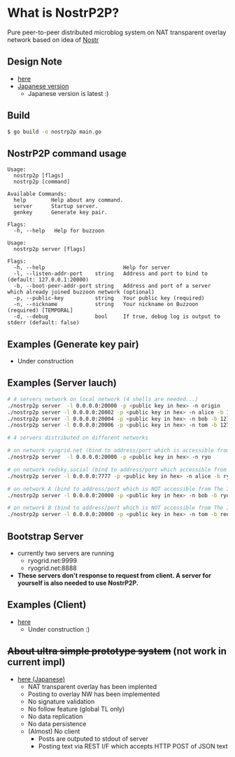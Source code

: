 # What is NostrP2P?
Pure peer-to-peer distributed microblog system on NAT transparent overlay network based on idea of [Nostr](https://en.wikipedia.org/wiki/Nostr)

## Design Note
- [here](https://gist.github.com/ryogrid/fa2bfa284784c866ad88e3c38445752a)
- [Japanese version](https://gist.github.com/ryogrid/0ba0d825c3bb840dffa519c5ab91d4ff)
  - Japanese version is latest :)

## Build
```bash
$ go build -o nostrp2p main.go
```

## NostrP2P command usage
```
Usage:
  nostrp2p [flags]
  nostrp2p [command]

Available Commands:
  help        Help about any command.
  server      Startup server.
  genkey      Generate key pair.

Flags:
  -h, --help   Help for buzzoon
```

```
Usage:
  nostrp2p server [flags]

Flags:
  -h, --help                         Help for server
  -l, --listen-addr-port    string   Address and port to bind to (default: 127.0.0.1:20000)
  -b, --boot-peer-addr-port string   Address and port of a server which already joined buzzoon network (optional)
  -p, --public-key          string   Your public key (required)
  -n, --nickname            string   Your nickname on Buzzoon (required) [TEMPORAL]
  -d, --debug               bool     If true, debug log is output to stderr (default: false)
```

## Examples (Generate key pair)
- Under construction

## Examples (Server lauch)
```bash
# 4 servers network on local network (4 shells are needed...)
./nostrp2p server  -l 0.0.0.0:20000 -p <public key in hex> -n origin
./nostrp2p server -l 0.0.0.0:20002 -p <public key in hex> -n alice -b 127.0.0.1:20000 
./nostrp2p server -l 0.0.0.0:20004 -p <public key in hex> -n bob -b 127.0.0.1:20002
./nostrp2p server -l 0.0.0.0:20006 -p <public key in hex> -n tom -b 127.0.0.1:20000
```

```bash
# 4 servers distributed on different networks

# on network ryogrid.net (bind to address/port which is accessible from The Internet)
./nostrp2p server  -l 0.0.0.0:20000 -p <public key in hex> -n ryo

# on network redsky.social (bind to address/port which accessible from The Internet)
./nostrp2p server -l 0.0.0.0:7777 -p <public key in hex> -n alice -b ryogrid.net:9999 

# on network A (bind to address/port which is NOT accessible from The Internet)
./nostrp2p server -l 0.0.0.0:20000 -p <public key in hex> -n bob -b ryogrid.net:8888

# on network B (bind to address/port which is NOT accessible from The Internet)
./nostrp2p server -l 0.0.0.0:20000 -p <public key in hex> -n tom -b redsky.social:7777
```

## Bootstrap Server
- currently two servers are running
  - ryogrid.net:9999
  - ryogrid.net:8888
- **These servers don't response to request from client. A server for yourself is also needed to use NostrP2P.** 

## Examples (Client)
- [here](https://github.com/ryogrid/flustr-for-nosp2p/tree/for-nostrp2p)
  - Under construction :)

## <del>About ultra simple prototype system</del> (not work in current impl)
- [here (Japanese)](https://ryogrid.hatenablog.com/entry/2024/02/14/225619)
  - NAT transparent overlay has been implented
  - Posting to overlay NW has been implemented
  - No signature validation
  - No follow feature (global TL only)
  - No data replication
  - No data persistence
  - (Almost) No client
    - Posts are outputed to stdout of server
    - Posting text via REST I/F which accepts HTTP POST of JSON text

